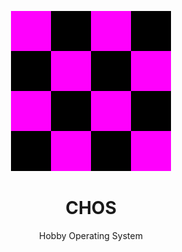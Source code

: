 <p align="center">
  <a href="https://github.com/EnE-N13/EnE-N13">
    <img width="256px" src="https://raw.githubusercontent.com/EnE-N13/EnE-N13/main/img/missing_texture.png"/>
  </a>
</p>

<div align="center">
  <h1>CHOS</h1>
</div>

<p align="center">
  Hobby Operating System
</p>

